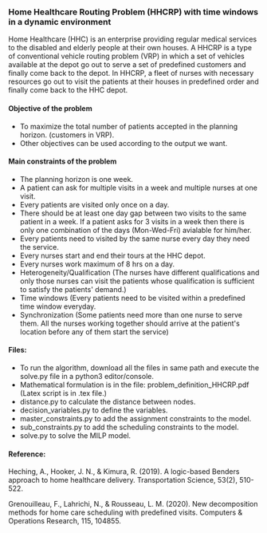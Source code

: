 ### Home Healthcare Routing Problem (HHCRP) with time windows in a dynamic environment 
Home Healthcare (HHC) is an enterprise providing regular medical services to the disabled and elderly people at their own houses. A HHCRP is a type of conventional vehicle routing problem (VRP) in which a set of vehicles available at the depot go out to serve a set of predefined customers and finally come back to the depot. In HHCRP, a fleet of nurses with necessary resources go out to visit the patients at their houses in predefined order and finally come back to the HHC depot.

#### Objective of the problem
- To maximize the total number of patients accepted in the planning horizon. (customers in VRP).
- Other objectives can be used according to the output we want.

#### Main constraints of the problem
- The planning horizon is one week.
- A patient can ask for multiple visits in a week and multiple nurses at one visit.
- Every patients are visited only once on a day.
- There should be at least one day gap between two visits to the same patient in a week. If a patient asks for 3 visits in a week then there is only one combination of the days (Mon-Wed-Fri) avialable for him/her.
- Every patients need to visited by the same nurse every day they need the service.
- Every nurses start and end their tours at the HHC depot.
- Every nurses work maximum of 8 hrs on a day.
- Heterogeneity/Qualification (The nurses have different qualifications and only those nurses can visit the patients whose qualification is sufficient to satisfy the patients' demand.)
- Time windows (Every patients need to be visited within a predefined time window everyday.
- Synchronization (Some patients need more than one nurse to serve them. All the nurses working together should arrive at the patient's location before any of them start the service)

#### Files:
- To run the algorithm, download all the files in same path and execute the solve.py file in a python3 editor/console.
- Mathematical formulation is in the file: problem_definition_HHCRP.pdf (Latex script is in .tex file.)
- distance.py to calculate the distance between nodes.
- decision_variables.py to define the variables.
- master_constraints.py to add the assignment constraints to the model.
- sub_constraints.py to add the scheduling constraints to the model.
- solve.py to solve the MILP model.

#### Reference:
Heching, A., Hooker, J. N., &amp; Kimura, R. (2019). A logic-based Benders approach to home healthcare delivery. Transportation Science, 53(2), 510-522. 

Grenouilleau, F., Lahrichi, N., & Rousseau, L. M. (2020). New decomposition methods for home care scheduling with predefined visits. Computers & Operations Research, 115, 104855.
